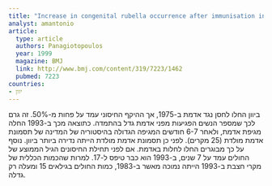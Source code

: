 ```yaml
---
title: "Increase in congenital rubella occurrence after immunisation in Greece: retrospective survey and systematic review"
analyst: amantonio
article:
  type: article
  authors: Panagiotopoulos
  year: 1999
  magazine: BMJ
  link: http://www.bmj.com/content/319/7223/1462
  pubmed: 7223
countries:
- יוון
---
```


ביוון החלו לחסן נגד אדמת ב-1975, אך ההיקף החיסוני עמד על פחות מ-50%. זה גרם לכך שמספר הנשים הפגיעות מפני אדמת גדל בהתמדה. כתוצאה מכך ב-1993 החלה מגיפת אדמת, ולאחר 6-7 חודשים המגיפה הגדולה בהיסטוריה של המדינה של תסמונת אדמת מולדת (25 מקרים). לפני כן תסמונת אדמת מולדת הייתה נדירה ביותר ביוון.
נוסף על כך מבוגרים החלו לחלות באדמת. אם לפני תחילת החיסונים הגיל הממוצע של החולים עמד על 7 שנים, ב-1993 הוא כבר טיפס ל-17. למרות שהכמות הכללית של מקרי חצבת ב-1993 הייתה נמוכה מאשר ב-1983, כמות החולים בגילאים 15 ומעלה רק גדלה.

